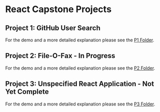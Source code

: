 # React Capstone Projects

## Project 1: GitHub User Search
For the demo and a more detailed explanation please see the [P1 Folder](https://github.com/troveofgems/react/tree/main/p1).

## Project 2: File-O-Fax - In Progress
For the demo and a more detailed explanation please see the [P2 Folder](https://github.com/troveofgems/react/tree/main/p2).

## Project 3: Unspecified React Application - Not Yet Complete
For the demo and a more detailed explanation please see the [P3 Folder](https://github.com/troveofgems/react/tree/main/p3).